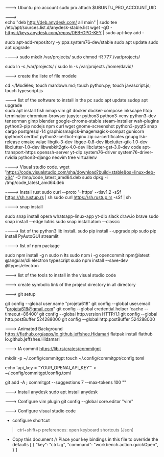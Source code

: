 
---> Ubuntu pro account
sudo pro attach $UBUNTU_PRO_ACCOUNT_UID

--->  
echo "deb http://deb.anydesk.com/ all main" | sudo tee /etc/apt/sources.list.d/anydesk-stable.list
wget -qO - https://keys.anydesk.com/repos/DEB-GPG-KEY | sudo apt-key add -


sudo apt-add-repository -y ppa:system76-dev/stable
sudo apt update 
sudo apt upgrade 

----> 
sudo mkdir /var/projects/
sudo chmod -R 777 /var/projects/

sudo ln -s /var/projects/ /
sudo ln -s /var/projects /home/david/

---> create the liste of file modele
 
cd ~/Modèles; touch mardown.md; touch python.py; touch javascript.js; touch typescript.js

---> list of the software to install in the pc
sudo apt update 
sudop apt upgrade  
sudo apt install fish nmap vim git docker docker-compose inkscape htop terminator chromium-browser jupyter python3 python3-venv python3-dev tensorman gimp blender google-chrome-stable steam-installer wah-plugins python3-pip nodejs npm curl wget gnome-screenshot python3-pyqt5 snap cargo postgresql-14 graphicsmagick-imagemagick-compat gunicorn ipython3 certbot python3-certbot-nginx zip ca-certificates gnupg lsb-release cmake valac libgtk-3-dev libgee-0.8-dev libclutter-gtk-1.0-dev libclutter-1.0-dev libwebkit2gtk-4.0-dev libclutter-gst-3.0-dev code apt-transport-https openssh-server yt-dlp system76-driver system76-driver-nvidia python3-django neovim tree virtualenv


----> Visual studio code.
wget 'https://code.visualstudio.com/sha/download?build=stable&os=linux-deb-x64' -O /tmp/code_latest_amd64.deb
sudo dpkg -i /tmp/code_latest_amd64.deb

----> Install rust
sudo curl --proto '=https' --tlsv1.2 -sSf https://sh.rustup.rs | sh
sudo curl https://sh.rustup.rs -sSf | sh

----> snap install 

sudo snap install opera whatsapp-linux-app yt-dlp slack draw.io brave
sudo snap install --edge lutris 
sudo snap install atom --classic


----> list of the python3 lib install.
sudo pip install --upgrade pip
sudo pip install PyAutoGUI streamlit

----> list of npm package

sudo npm install -g n
sudo n lts
sudo npm i -g opencommit npm@latest @angular/cli electron typescript
sudo npm install --save-dev @types/electron


---> list of the tools to install in the visual studio code 

---> create symbolic link of the project directory in all directory 
 

---> git setup 

git config --global user.name "projeta618"
git config --global user.email "projeta618@gmail.com"
git config --global credential.helper 'cache --timeout=86400'
git config --global http.version HTTP/1.1
git config --global http.postBuffer 524288000
git config --global http.postBuffer 524288000

---> Animated Background
https://flathub.org/apps/io.github.jeffshee.Hidamari
flatpak install flathub io.github.jeffshee.Hidamari

---> IA commit
https://lib.rs/crates/commitgpt

mkdir -p ~/.config/commitgpt
touch ~/.config/commitgpt/config.toml

echo 'api_key = "YOUR_OPENAI_API_KEY"' > ~/.config/commitgpt/config.toml

git add -A ; commitgpt --suggestions 7 --max-tokens 100 ""

---> Install anydesk
sudo apt install anydesk

---> Configure vim plugin
git config --global core.editor "vim"

---> Configure visual studio code

- configure shortcut 
> ctrl+shift+p
> preferences: open keyboard shortcuts (Json)
- Copy this document
// Place your key bindings in this file to override the defaults
[
    { "key": "ctrl+g", "command": "workbench.action.quickOpen", }
]
